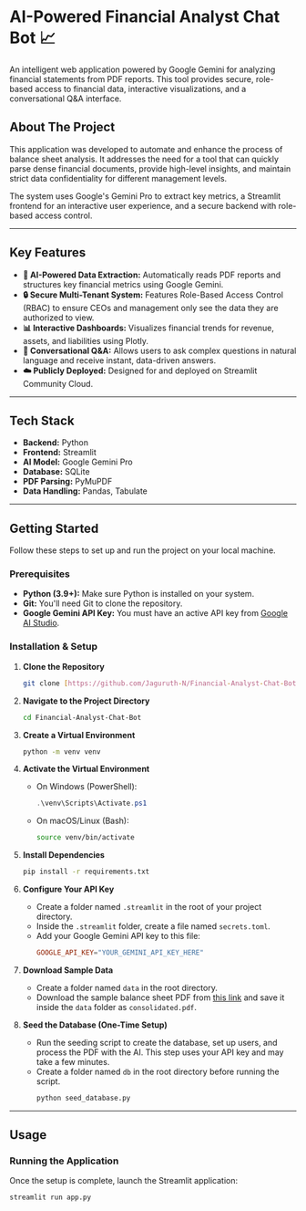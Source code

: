 # AI-Powered Financial Analyst Chat Bot 📈

An intelligent web application powered by Google Gemini for analyzing financial statements from PDF reports. This tool provides secure, role-based access to financial data, interactive visualizations, and a conversational Q&A interface.



## About The Project

This application was developed to automate and enhance the process of balance sheet analysis. It addresses the need for a tool that can quickly parse dense financial documents, provide high-level insights, and maintain strict data confidentiality for different management levels.

The system uses Google's Gemini Pro to extract key metrics, a Streamlit frontend for an interactive user experience, and a secure backend with role-based access control.

---
## Key Features

* **🤖 AI-Powered Data Extraction:** Automatically reads PDF reports and structures key financial metrics using Google Gemini.
* **🔒 Secure Multi-Tenant System:** Features Role-Based Access Control (RBAC) to ensure CEOs and management only see the data they are authorized to view.
* **📊 Interactive Dashboards:** Visualizes financial trends for revenue, assets, and liabilities using Plotly.
* **💬 Conversational Q&A:** Allows users to ask complex questions in natural language and receive instant, data-driven answers.
* **☁️ Publicly Deployed:** Designed for and deployed on Streamlit Community Cloud.

---
## Tech Stack

* **Backend:** Python
* **Frontend:** Streamlit
* **AI Model:** Google Gemini Pro
* **Database:** SQLite
* **PDF Parsing:** PyMuPDF
* **Data Handling:** Pandas, Tabulate

---
## Getting Started

Follow these steps to set up and run the project on your local machine.

### Prerequisites

* **Python (3.9+):** Make sure Python is installed on your system.
* **Git:** You'll need Git to clone the repository.
* **Google Gemini API Key:** You must have an active API key from [Google AI Studio](https://aistudio.google.com/).

### Installation & Setup

1.  **Clone the Repository**
    ```sh
    git clone [https://github.com/Jaguruth-N/Financial-Analyst-Chat-Bot.git](https://github.com/Jaguruth-N/Financial-Analyst-Chat-Bot.git)
    ```

2.  **Navigate to the Project Directory**
    ```sh
    cd Financial-Analyst-Chat-Bot
    ```

3.  **Create a Virtual Environment**
    ```sh
    python -m venv venv
    ```

4.  **Activate the Virtual Environment**
    * On Windows (PowerShell):
        ```powershell
        .\venv\Scripts\Activate.ps1
        ```
    * On macOS/Linux (Bash):
        ```bash
        source venv/bin/activate
        ```

5.  **Install Dependencies**
    ```sh
    pip install -r requirements.txt
    ```

6.  **Configure Your API Key**
    * Create a folder named `.streamlit` in the root of your project directory.
    * Inside the `.streamlit` folder, create a file named `secrets.toml`.
    * Add your Google Gemini API key to this file:
        ```toml
        GOOGLE_API_KEY="YOUR_GEMINI_API_KEY_HERE"
        ```

7.  **Download Sample Data**
    * Create a folder named `data` in the root directory.
    * Download the sample balance sheet PDF from [this link](https://www.ril.com/ar2023-24/pdf/consolidated.pdf) and save it inside the `data` folder as `consolidated.pdf`.

8.  **Seed the Database (One-Time Setup)**
    * Run the seeding script to create the database, set up users, and process the PDF with the AI. This step uses your API key and may take a few minutes.
    * Create a folder named `db` in the root directory before running the script.
        ```sh
        python seed_database.py
        ```

---
## Usage

### Running the Application

Once the setup is complete, launch the Streamlit application:
```sh
streamlit run app.py